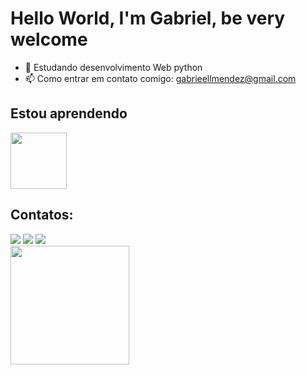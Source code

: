 # Hello World, I'm Gabriel, be very welcome


- 🌱 Estudando desenvolvimento Web python
- 📫 Como entrar em contato comigo: gabrieellmendez@gmail.com


## Estou aprendendo
<img src="https://cdn.jsdelivr.net/gh/devicons/devicon@latest/icons/python/python-original.svg" width="90" height="90"/>

## Contatos:
<div>
<a href="https://www.instagram.com/gabrieellx1/" target="_blank"><img loading="lazy" src="https://img.shields.io/badge/-Instagram-%23E4405F?style=for-the-badge&logo=instagram&logoColor=white" target="_blank"></a> <a href = "mailto:gabrieellmendez@gmail.com.com"><img loading="lazy" src="https://img.shields.io/badge/Gmail-D14836?style=for-the-badge&logo=gmail&logoColor=white" target="_blank"></a> <a href="in/lucas-gabriel-mendes-leite-1bbbb72a5" target="_blank"><img loading="lazy" src="https://img.shields.io/badge/-LinkedIn-%230077B5?style=for-the-badge&logo=linkedin&logoColor=white" target="_blank"></a> 
<div>
  
<div>
<a href="https://github.com/ksslucas">
<!--   <img height="180em" src="https://github-readme-stats.vercel.app/api?username=ksslucas&show_icons=true&theme=tokyonight&include_all_commits=true&count_private=true"/> -->
<img height="190em" src="https://github-readme-stats.vercel.app/api/top-langs/?username=ksslucas&layout=compact&langs_count=6&theme=tokyonight"/>
</div>

